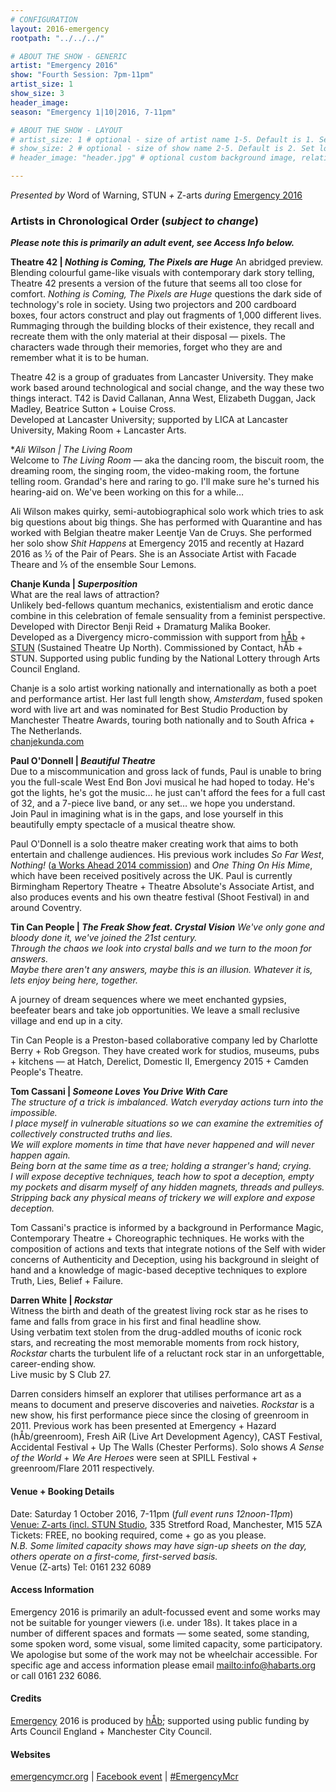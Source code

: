 ```yaml
---
# CONFIGURATION
layout: 2016-emergency
rootpath: "../../../"

# ABOUT THE SHOW - GENERIC
artist: "Emergency 2016"
show: "Fourth Session: 7pm-11pm"
artist_size: 1
show_size: 3
header_image:
season: "Emergency 1|10|2016, 7-11pm"

# ABOUT THE SHOW - LAYOUT
# artist_size: 1 # optional - size of artist name 1-5. Default is 1. Set longer names to lower values
# show_size: 2 # optional - size of show name 2-5. Default is 2. Set longer names to lower values
# header_image: "header.jpg" # optional custom background image, relative to current page

---
```

*Presented by* Word of Warning, STUN *+* Z-arts *during* [Emergency 2016](/current/2016-emergency)         
         
### Artists in Chronological Order (*subject to change*)       
***Please note this is primarily an adult event, see Access Info below.***        
         
**Theatre 42 | *Nothing is Coming, The Pixels are Huge***
An abridged preview.        
Blending colourful game-like visuals with contemporary dark story telling, Theatre 42 presents a version of the future that seems all too close for comfort. *Nothing is Coming, The Pixels are Huge* questions the dark side of technology's role in society. Using two projectors and 200 cardboard boxes, four actors construct and play out fragments of 1,000 different lives. Rummaging through the building blocks of their existence, they recall and recreate them with the only material at their disposal — pixels. The characters wade through their memories, forget who they are and remember what it is to be human.           
         
Theatre 42 is a group of graduates from Lancaster University. They make work based around technological and social change, and the way these two things interact. T42 is David Callanan, Anna West, Elizabeth Duggan, Jack Madley, Beatrice Sutton + Louise Cross.          
Developed at Lancaster University; supported by LICA at Lancaster University, Making Room + Lancaster Arts.          
         
**Ali Wilson | *The Living Room**        
Welcome to *The Living Room* — aka the dancing room, the biscuit room, the dreaming room, the singing room, the video-making room, the fortune telling room. Grandad's here and raring to go. I'll make sure he's turned his hearing-aid on. We've been working on this for a while…          
         
Ali Wilson makes quirky, semi-autobiographical solo work which tries to ask big questions about big things. She has performed with Quarantine and has worked with Belgian theatre maker Leentje Van de Cruys. She performed her solo show *Shit Happens* at Emergency 2015 and recently at Hazard 2016 as ½ of the Pair of Pears. She is an Associate Artist with Facade Theare and ⅕ of the ensemble Sour Lemons.        
         
**Chanje Kunda | *Superposition***         
What are the real laws of attraction?         
Unlikely bed-fellows quantum mechanics, existentialism and erotic dance combine in this celebration of female sensuality from a feminist perspective.          
Developed with Director Benji Reid + Dramaturg Malika Booker.          
Developed as a Divergency micro-commission with support from [hÅb](/hab) + <a href="http://stunlive.com" target="_blank">STUN</a> (Sustained Theatre Up North). Commissioned by Contact, hÅb + STUN. Supported using public funding by the National Lottery through Arts Council England.           
         
Chanje is a solo artist working nationally and internationally as both a poet and performance artist. Her last full length show, *Amsterdam*, fused spoken word with live art and was nominated for Best Studio Production by Manchester Theatre Awards, touring both nationally and to South Africa + The Netherlands.         
<a href="http://www.chanjekunda.com" target="_blank">chanjekunda.com</a>         
         
**Paul O'Donnell | *Beautiful Theatre***        
Due to a miscommunication and gross lack of funds, Paul is unable to bring you the full-scale West End Bon Jovi musical he had hoped to today. He's got the lights, he's got the music… he just can't afford the fees for a full cast of 32, and a 7-piece live band, or any set… we hope you understand.          
Join Paul in imagining what is in the gaps, and lose yourself in this beautifully empty spectacle of a musical theatre show.          
         
Paul O'Donnell is a solo theatre maker creating work that aims to both entertain and challenge audiences. His previous work includes *So Far West*, *Nothing!* ([a Works Ahead 2014 commission](/archive/2014-worksahead/odonnell)) and *One Thing On His Mime*, which have been received positively across the UK. Paul is currently Birmingham Repertory Theatre + Theatre Absolute's Associate Artist, and also produces events and his own theatre festival (Shoot Festival) in and around Coventry.         
         
**Tin Can People | *The Freak Show feat. Crystal Vision***
*We've only gone and bloody done it, we've joined the 21st century.<br>Through the chaos we look into crystal balls and we turn to the moon for answers.<br>Maybe there aren't any answers, maybe this is an illusion. Whatever it is, lets enjoy being here, together.*        
         
A journey of dream sequences where we meet enchanted gypsies, beefeater bears and take job opportunities. We leave a small reclusive village and end up in a city.         
         
Tin Can People is a Preston-based collaborative company led by Charlotte Berry + Rob Gregson. They have created work for studios, museums, pubs + kitchens — at Hatch, Derelict, Domestic II, Emergency 2015 + Camden People's Theatre.           
         
**Tom Cassani | *Someone Loves You Drive With Care***           
*The structure of a trick is imbalanced. Watch everyday actions turn into the impossible.<br>I place myself in vulnerable situations so we can examine the extremities of collectively constructed truths and lies.<br>We will explore moments in time that have never happened and will never happen again.<br>Being born at the same time as a tree; holding a stranger's hand; crying.<br>I will expose deceptive techniques, teach how to spot a deception, empty my pockets and disarm myself of any hidden magnets, threads and pulleys.<br>Stripping back any physical means of trickery we will explore and expose deception.*
         
Tom Cassani's practice is informed by a background in Performance Magic, Contemporary Theatre + Choreographic techniques. He works with the composition of actions and texts that integrate notions of the Self with wider concerns of Authenticity and Deception, using his background in sleight of hand and a knowledge of magic-based deceptive techniques to explore Truth, Lies, Belief + Failure.          
         
**Darren White | *Rockstar***         
Witness the birth and death of the greatest living rock star as he rises to fame and falls from grace in his first and final headline show.           
Using verbatim text stolen from the drug-addled mouths of iconic rock stars, and recreating the most memorable moments from rock history, *Rockstar* charts the turbulent life of a reluctant rock star in an unforgettable, career-ending show.          
Live music by S Club 27.
         
Darren considers himself an explorer that utilises performance art as a means to document and preserve discoveries and naiveties. *Rockstar* is a new show, his first performance piece since the closing of greenroom in 2011. Previous work has been presented at Emergency + Hazard (hÅb/greenroom), Fresh AiR (Live Art Development Agency), CAST Festival, Accidental Festival + Up The Walls (Chester Performs). Solo shows *A Sense of the World* + *We Are Heroes* were seen at SPILL Festival + greenroom/Flare 2011 respectively.             
         
#### Venue + Booking Details          
Date: Saturday 1 October 2016, 7-11pm (*full event runs 12noon-11pm*)        
[Venue: Z-arts (incl. STUN Studio](http://www.z-arts.org/about-us/getting-here), 335 Stretford Road, Manchester, M15 5ZA        
Tickets: FREE, no booking required, come + go as you please.        
*N.B. Some limited capacity shows may have sign-up sheets on the day, others operate on a first-come, first-served basis.*        
Venue (Z-arts) Tel: 0161 232 6089         
         
#### Access Information         
Emergency 2016 is primarily an adult-focussed event and some works may not be suitable for younger viewers (i.e. under 18s). It takes place in a number of different spaces and formats — some seated, some standing, some spoken word, some visual, some limited capacity, some participatory. We apologise but some of the work may not be wheelchair accessible. For specific age and access information please email <mailto:info@habarts.org> or call 0161 232 6086.        
         
#### Credits         
[Emergency](/hab/emergency) 2016 is produced by [hÅb](/hab); supported using public funding by Arts Council England + Manchester City Council.             
         
#### Websites           
<a href="http://emergencymcr.org" target="_blank">emergencymcr.org</a> | <a href="http://facebook.com/events/147434852375256" target="_blank">Facebook event</a> | <a href="http://twitter.com/hashtag/EmergencyMcr" target="_blank">#EmergencyMcr<a>
